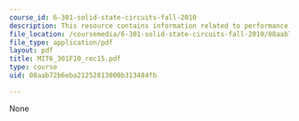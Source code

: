```yaml
---
course_id: 6-301-solid-state-circuits-fall-2010
description: This resource contains information related to performance metrics.
file_location: /coursemedia/6-301-solid-state-circuits-fall-2010/08aab72b6eba21252813000b313484fb_MIT6_301F10_rec15.pdf
file_type: application/pdf
layout: pdf
title: MIT6_301F10_rec15.pdf
type: course
uid: 08aab72b6eba21252813000b313484fb

---
```

None